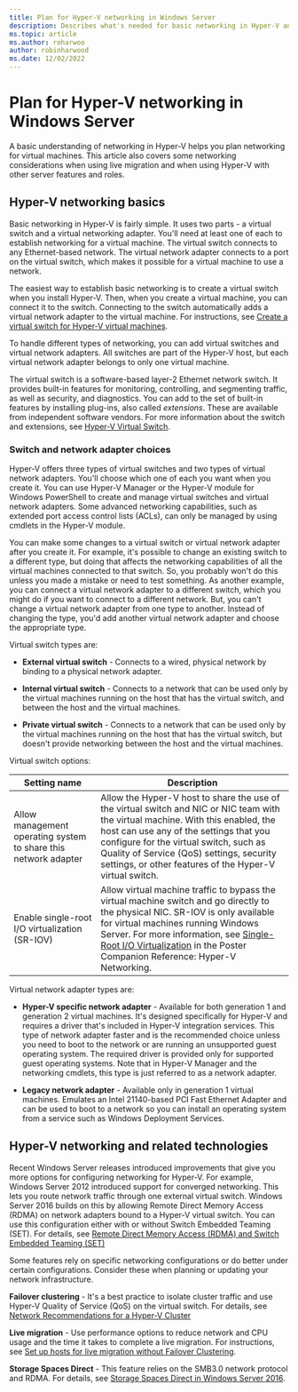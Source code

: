 ```yaml
---
title: Plan for Hyper-V networking in Windows Server
description: Describes what's needed for basic networking in Hyper-V and gives links to instructions
ms.topic: article
ms.author: roharwoo
author: robinharwood
ms.date: 12/02/2022
---
```

# Plan for Hyper-V networking in Windows Server

>

A basic understanding of networking in Hyper-V helps you plan networking for virtual machines. This article also covers some networking considerations when using live migration and when using Hyper-V with other server features and roles.

## Hyper-V networking basics
Basic networking in Hyper-V is fairly simple. It uses two parts - a virtual switch and a virtual networking adapter. You'll need at least one of each  to establish networking for a virtual machine. The virtual switch connects to any Ethernet-based network. The virtual network adapter connects to a port on the virtual switch, which makes it possible for a virtual machine to use a network.

The easiest way to establish basic networking is to create a virtual switch when you install Hyper-V. Then, when you create a virtual machine, you can  connect it to the switch. Connecting to the switch automatically adds a virtual network adapter to the virtual machine. For instructions, see [Create a virtual switch for Hyper-V virtual machines](../get-started/Create-a-virtual-switch-for-Hyper-V-virtual-machines.md).

To handle different types of networking, you can add virtual switches and virtual network adapters. All switches are part of the Hyper-V host, but each virtual network adapter belongs to only one virtual machine.

The virtual switch is a software-based layer-2 Ethernet network switch. It provides built-in features for monitoring, controlling, and segmenting traffic, as well as security, and diagnostics.  You can add to the set of built-in features by installing plug-ins, also called  *extensions*. These are available from independent software vendors. For more information about the switch and extensions, see [Hyper-V Virtual Switch](../../hyper-v-virtual-switch/Hyper-V-Virtual-Switch.md).

### Switch and network adapter choices
Hyper-V offers three types of virtual switches and two types of virtual network adapters. You'll choose which one of each you want when you create it. You can use Hyper-V Manager or the Hyper-V module for Windows PowerShell to create and manage virtual switches and virtual network adapters. Some advanced networking capabilities, such as extended port access control lists (ACLs), can only be managed by using  cmdlets in the Hyper-V module.

You can make some changes to a virtual switch or virtual network adapter after you create it. For example, it's possible to change an existing switch to a different type, but doing that affects the networking capabilities of all the virtual machines connected to that switch.  So, you probably won't do this unless you made a mistake or need to test something. As another example, you can connect a virtual network adapter to a different switch, which you might do if you want to connect to a different network. But, you can't change a virtual network adapter from one type to another. Instead of changing the type, you'd add another virtual network adapter and choose the appropriate type.

Virtual switch types are:

-   **External virtual switch** - Connects to a wired, physical network by binding to a physical network adapter.

-   **Internal virtual switch** - Connects to a network that can be used only by the virtual machines running on the host that has the virtual switch, and between the host and the virtual machines.

-   **Private virtual switch** - Connects to a network that can be used only by the virtual machines running on the host that has the virtual switch, but doesn't provide networking between the host and the virtual machines.

Virtual switch options:

| Setting name | Description |
|---|---|
| Allow management operating system to share this network adapter | Allow the Hyper-V host to share the use of the virtual switch and NIC or NIC team with the virtual machine. With this enabled, the host can use any of the settings that you configure for the virtual switch, such as Quality of Service (QoS) settings, security settings, or other features of the Hyper-V virtual switch. |
| Enable single-root I/O virtualization (SR-IOV) | Allow virtual machine traffic to bypass the virtual machine switch and go directly to the physical NIC. SR-IOV is only available for virtual machines running Windows Server. For more information, see [Single-Root I/O Virtualization](/previous-versions/windows/it-pro/windows-server-2012-R2-and-2012/dn641211(v=ws.11)#Sec4) in the Poster Companion Reference: Hyper-V Networking. |

Virtual network adapter types are:

-   **Hyper-V specific network adapter** - Available for both generation 1 and generation 2 virtual machines. It's designed specifically for Hyper-V and requires a driver that's included in Hyper-V integration services. This type of network adapter  faster and is the recommended choice unless you need to boot to the network or are running an unsupported guest operating system. The required driver is provided only for supported guest operating systems. Note that in Hyper-V Manager and the networking cmdlets, this type is just referred to as a network adapter.

-   **Legacy network adapter** - Available only in generation 1 virtual machines. Emulates an Intel 21140-based PCI Fast Ethernet Adapter and can be used to boot to a network so you can install an operating system from a service such as Windows Deployment Services.

## Hyper-V networking and related technologies
Recent Windows Server releases introduced improvements that give you more options for configuring networking for Hyper-V. For example,  Windows Server 2012 introduced support for converged networking. This lets you route network traffic through one external virtual switch. Windows Server 2016 builds on this by allowing Remote Direct Memory Access (RDMA) on network adapters bound to a Hyper-V virtual switch. You can use this configuration either with or without Switch Embedded Teaming (SET). For details, see [Remote Direct Memory Access &#40;RDMA&#41; and Switch Embedded Teaming &#40;SET&#41;](/azure-stack/hci/concepts/host-network-requirements)

Some features rely on specific networking configurations or do better under certain configurations. Consider these when planning or updating your network infrastructure.

**Failover clustering** - It's a best practice to isolate cluster traffic and use Hyper-V Quality of Service (QoS) on the virtual switch. For details, see [Network Recommendations for a Hyper-V Cluster](/previous-versions/windows/it-pro/windows-server-2012-R2-and-2012/dn550728(v=ws.11))

**Live migration** - Use performance options to reduce network and CPU usage and the time it takes to complete a live migration. For instructions, see [Set up hosts for live migration without Failover Clustering](../deploy/set-up-hosts-for-live-migration-without-failover-clustering.md).

**Storage Spaces Direct** - This feature relies on the SMB3.0 network protocol and RDMA. For details, see [Storage Spaces Direct in Windows Server 2016](/azure-stack/hci/concepts/storage-spaces-direct-overview).
